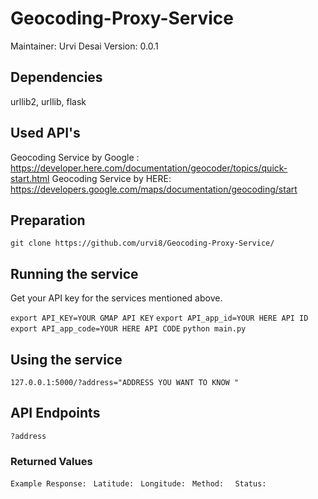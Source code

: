 # Geocoding-Proxy-Service
Maintainer: Urvi Desai
Version: 0.0.1

## Dependencies
urllib2, urllib, flask

## Used API's

Geocoding Service by Google : https://developer.here.com/documentation/geocoder/topics/quick-start.html
Geocoding Service by HERE: https://developers.google.com/maps/documentation/geocoding/start

## Preparation
```git clone https://github.com/urvi8/Geocoding-Proxy-Service/```

## Running the service 

Get your API key for the services mentioned above. 

```export API_KEY=YOUR GMAP API KEY```
```export API_app_id=YOUR HERE API ID```
```export API_app_code=YOUR HERE API CODE```
```python main.py``` 

## Using the service
```127.0.0.1:5000/?address="ADDRESS YOU WANT TO KNOW "```

## API Endpoints
```?address```

### Returned Values

```Example Response: ```
```Latitude: ```
```Longitude: ```
```Method:  ```
```Status:  ```
